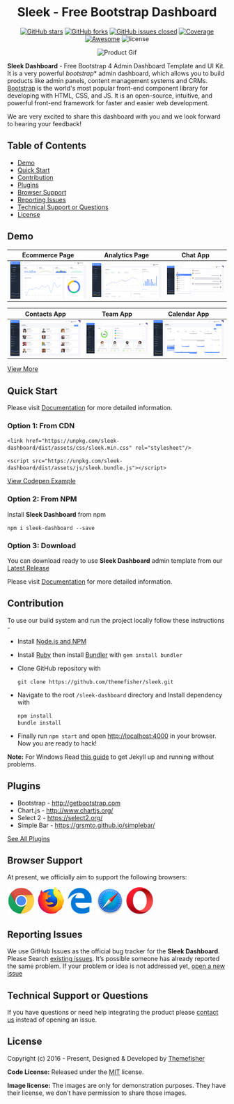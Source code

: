 <div align="center">

# Sleek - Free Bootstrap Dashboard

[![GitHub stars](https://img.shields.io/github/stars/themefisher/sleek.svg?color="brightgreen"&style=flat-square)](https://github.com/themefisher/sleek/stargazers)
[![GitHub forks](https://img.shields.io/github/forks/themefisher/sleek.svg?color="failure"&style=flat-square)](https://github.com/themefisher/sleek/network)
[![GitHub issues closed](https://img.shields.io/github/issues-closed-raw/themefisher/sleek.svg?color="orange"&style=flat-square)]()
<a href="https://coveralls.io/github/chartjs/Chart.js?branch=master"><img src="https://img.shields.io/coveralls/chartjs/Chart.js.svg?&style=flat-square&maxAge=600" alt="Coverage"></a>
<a href="https://github.com/chartjs/awesome"><img src="https://awesome.re/badge-flat2.svg?&style=flat-square" alt="Awesome"></a>
![license](https://img.shields.io/badge/license-MIT-blue.svg?&style=flat-square)

![Product Gif](source/assets/img/github/sleek.gif)

</div>

**Sleek Dashboard** - Free Bootstrap 4 Admin Dashboard Template and UI Kit. It is a very powerful _bootstrap_* admin dashboard, which allows you to build products like admin panels, content management systems and CRMs.
[Bootstrap](https://getbootstrap.com/) is the world's most popular front-end component library for developing with HTML, CSS, and JS. It is an open-source, intuitive, and powerful front-end framework for faster and easier web development.

We are very excited to share this dashboard with you and we look forward to hearing your feedback!

## Table of Contents

- [Demo](#demo)
- [Quick Start](#quick-start)
- [Contribution](#contribution)
- [Plugins](#plugins)
- [Browser Support](#browser-support)
- [Reporting Issues](#reporting-issues)
- [Technical Support or Questions](#technical-support-or-questions)
- [License](#license)

## Demo

| Ecommerce Page  | Analytics Page  | Chat App  |
|---|---|---|
| [![Ecommerce page](source/assets/img/github/ecommerce.png)](https://demo.themefisher.com/sleek/)  | [![Analytics page](source/assets/img/github/analytics.png)](https://demo.themefisher.com/sleek/analytics.html) | [![Chat page](source/assets/img/github/chat.png)](https://demo.themefisher.com/sleek/chat.html)

| Contacts App  | Team App  | Calendar App  |
|---|---|---|
| [![Contacts page](source/assets/img/github/contacts.png)](https://demo.themefisher.com/sleek/contacts.html)  | [![Team page](source/assets/img/github/team.png)](https://demo.themefisher.com/sleek/team.html) | [![Calendar page](source/assets/img/github/calendar.png)](https://demo.themefisher.com/sleek/calendar.html)

[View More](https://demo.themefisher.com/sleek/)

## Quick Start

Please visit [Documentation](https://demo.themefisher.com/sleek/quick-start.html) for more detailed information.

### Option 1: From CDN

```
<link href="https://unpkg.com/sleek-dashboard/dist/assets/css/sleek.min.css" rel="stylesheet"/>
```

```
<script src="https://unpkg.com/sleek-dashboard/dist/assets/js/sleek.bundle.js"></script>
```

[View Codepen Example](https://codepen.io/iamabdus/pen/rNavojp/)

### Option 2: From NPM

Install **Sleek Dashboard** from npm

```
npm i sleek-dashboard --save
```

### Option 3: Download

You can download ready to use **Sleek Dashboard** admin template from our [Latest Release](https://github.com/themefisher/sleek/releases)

Please visit [Documentation](https://demo.themefisher.com/sleek/quick-start.html) for more detailed information.

## Contribution

To use our build system and run the project locally follow these instructions -

- Install [Node.js and NPM](https://nodejs.org)
- Install [Ruby](https://www.ruby-lang.org/en/documentation/installation/) then install [Bundler](https://bundler.io/) with `gem install bundler`

- Clone GitHub repository with

  ```
  git clone https://github.com/themefisher/sleek.git
  ```

- Navigate to the root `/sleek-dashboard` directory and Install dependency with

  ```
  npm install
  bundle install
  ```

- Finally run `npm start` and open [http://localhost:4000](http://localhost:4000) in your browser. Now you are ready to hack!

 **Note:** For Windows Read [this guide](https://jekyllrb.com/docs/windows/) to get Jekyll up and running without problems.

## Plugins

- Bootstrap - <http://getbootstrap.com>
- Chart.js -  <http://www.chartjs.org/>
- Select 2 -  <https://select2.org/>
- Simple Bar -  <https://grsmto.github.io/simplebar/>

[See All Plugins](https://demo.themefisher.com/sleek/introduction.html)

## Browser Support

At present, we officially aim to support the following browsers:

<img src="source/assets/img/github/chrome.png" width="64" height="64"> <img src="source/assets/img/github/firefox.png" width="64" height="64"> <img src="source/assets/img/github/edge.png" width="64" height="64"> <img src="source/assets/img/github/safari.png" width="64" height="64"> <img src="source/assets/img/github/opera.png" width="64" height="64">

## Reporting Issues

We use GitHub Issues as the official bug tracker for the **Sleek Dashboard**. Please Search [existing issues](https://github.com/themefisher/sleek/issues). It’s possible someone has already reported the same problem.
If your problem or idea is not addressed yet, [open a new issue](https://github.com/themefisher/sleek/issues)

## Technical Support or Questions

If you have questions or need help integrating the product please [contact us](mailto:hello@tafcoder.com) instead of opening an issue.

<!-- licence -->
## License

Copyright (c) 2016 - Present, Designed & Developed by [Themefisher](https://themefisher.com)

**Code License:** Released under the [MIT](https://github.com/themefisher/sllek/blob/main/LICENSE) license.

**Image license:** The images are only for demonstration purposes. They have their license, we don't have permission to share those images.

